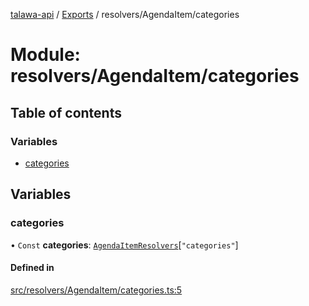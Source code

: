 [talawa-api](../README.md) / [Exports](../modules.md) / resolvers/AgendaItem/categories

# Module: resolvers/AgendaItem/categories

## Table of contents

### Variables

- [categories](resolvers_AgendaItem_categories.md#categories)

## Variables

### categories

• `Const` **categories**: [`AgendaItemResolvers`](types_generatedGraphQLTypes.md#agendaitemresolvers)[``"categories"``]

#### Defined in

[src/resolvers/AgendaItem/categories.ts:5](https://github.com/PalisadoesFoundation/talawa-api/blob/e919df4/src/resolvers/AgendaItem/categories.ts#L5)
